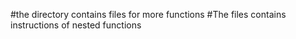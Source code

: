 #the directory contains files for more functions
#The files contains instructions of nested functions
